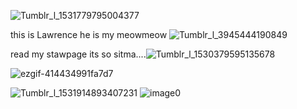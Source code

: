 ![Tumblr_l_1531779795004377](https://github.com/user-attachments/assets/a6d13aed-a1e2-4862-ba80-a9ed3b2f2b66)

this is Lawrence he is my meowmeow ![Tumblr_l_3945444190849](https://github.com/user-attachments/assets/fc9a2441-eae6-44ef-9f5a-3d7a3dd43205)

read my stawpage its so sitma....![Tumblr_l_1530379595135678](https://github.com/user-attachments/assets/ea0eee5e-adc3-4f3a-b4f3-b84a7bacbd45)

   
 ![ezgif-414434991fa7d7](https://github.com/user-attachments/assets/71a79211-9f06-410e-b277-daa8109e8953)

![Tumblr_l_1531914893407231](https://github.com/user-attachments/assets/467036b6-546e-48c1-aefd-bebdbc889785)
![image0](https://github.com/user-attachments/assets/378e3c58-8827-47e9-bedb-c87558d42f8a)
